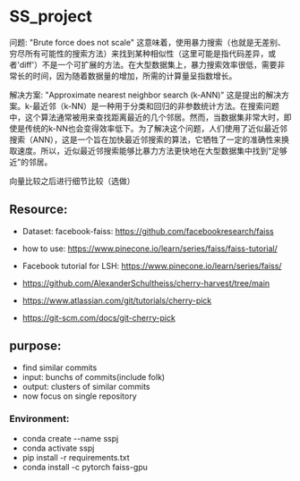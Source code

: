 # SS_project

问题: "Brute force does not scale" 这意味着，使用暴力搜索（也就是无差别、穷尽所有可能性的搜索方法）来找到某种相似性（这里可能是指代码差异，或者'diff'）不是一个可扩展的方法。在大型数据集上，暴力搜索效率很低，需要非常长的时间，因为随着数据量的增加，所需的计算量呈指数增长。

解决方案: "Approximate nearest neighbor search (k-ANN)" 这是提出的解决方案。k-最近邻（k-NN）是一种用于分类和回归的非参数统计方法。在搜索问题中，这个算法通常被用来查找距离最近的几个邻居。然而，当数据集非常大时，即使是传统的k-NN也会变得效率低下。为了解决这个问题，人们使用了近似最近邻搜索（ANN），这是一个旨在加快最近邻搜索的算法，它牺牲了一定的准确性来换取速度。所以，近似最近邻搜索能够比暴力方法更快地在大型数据集中找到“足够近”的邻居。

向量比较之后进行细节比较（选做）

## Resource:

- Dataset: facebook-faiss: https://github.com/facebookresearch/faiss

- how to use: https://www.pinecone.io/learn/series/faiss/faiss-tutorial/

- Facebook tutorial for LSH: https://www.pinecone.io/learn/series/faiss/

- https://github.com/AlexanderSchultheiss/cherry-harvest/tree/main

- https://www.atlassian.com/git/tutorials/cherry-pick

- https://git-scm.com/docs/git-cherry-pick

## purpose:

- find similar commits
- input: bunchs of commits(include folk)
- output:  clusters of similar commits
- now focus on single repository

### Environment:
- conda create --name  sspj
- conda activate sspj
- pip install -r requirements.txt
- conda install -c pytorch faiss-gpu


